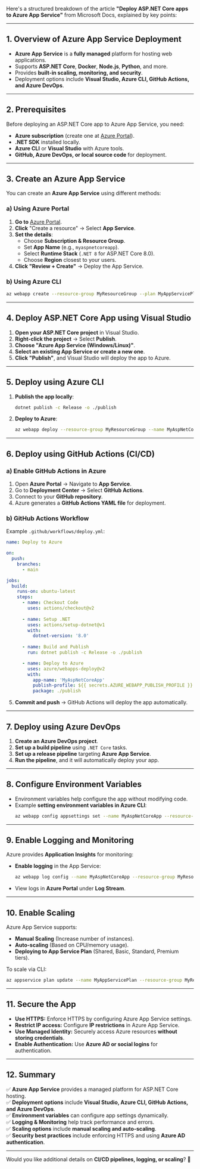 Here's a structured breakdown of the article **"Deploy ASP.NET Core apps to Azure App Service"** from Microsoft Docs, explained by key points:

---

## **1. Overview of Azure App Service Deployment**
- **Azure App Service** is a **fully managed** platform for hosting web applications.  
- Supports **ASP.NET Core**, **Docker**, **Node.js**, **Python**, and more.  
- Provides **built-in scaling, monitoring, and security**.  
- Deployment options include **Visual Studio, Azure CLI, GitHub Actions, and Azure DevOps**.

---

## **2. Prerequisites**
Before deploying an ASP.NET Core app to Azure App Service, you need:
- **Azure subscription** (create one at [Azure Portal](https://portal.azure.com)).  
- **.NET SDK** installed locally.  
- **Azure CLI** or **Visual Studio** with Azure tools.  
- **GitHub, Azure DevOps, or local source code** for deployment.  

---

## **3. Create an Azure App Service**
You can create an **Azure App Service** using different methods:

### **a) Using Azure Portal**
1. **Go to** [Azure Portal](https://portal.azure.com).  
2. **Click** "Create a resource" → Select **App Service**.  
3. **Set the details**:
   - Choose **Subscription & Resource Group**.
   - Set **App Name** (e.g., `myaspnetcoreapp`).
   - Select **Runtime Stack** (`.NET 8` for ASP.NET Core 8.0).
   - Choose **Region** closest to your users.
4. **Click "Review + Create"** → Deploy the App Service.

### **b) Using Azure CLI**
```bash
az webapp create --resource-group MyResourceGroup --plan MyAppServicePlan --name MyAspNetCoreApp --runtime "DOTNET:8"
```

---

## **4. Deploy ASP.NET Core App using Visual Studio**
1. **Open your ASP.NET Core project** in Visual Studio.  
2. **Right-click the project** → Select **Publish**.  
3. **Choose "Azure App Service (Windows/Linux)"**.  
4. **Select an existing App Service or create a new one**.  
5. **Click "Publish"**, and Visual Studio will deploy the app to Azure.  

---

## **5. Deploy using Azure CLI**
1. **Publish the app locally**:
   ```bash
   dotnet publish -c Release -o ./publish
   ```
2. **Deploy to Azure**:
   ```bash
   az webapp deploy --resource-group MyResourceGroup --name MyAspNetCoreApp --src-path ./publish
   ```

---

## **6. Deploy using GitHub Actions (CI/CD)**
### **a) Enable GitHub Actions in Azure**
1. Open **Azure Portal** → Navigate to **App Service**.  
2. Go to **Deployment Center** → Select **GitHub Actions**.  
3. Connect to your **GitHub repository**.  
4. Azure generates a **GitHub Actions YAML file** for deployment.

### **b) GitHub Actions Workflow**
Example `.github/workflows/deploy.yml`:
```yaml
name: Deploy to Azure

on:
  push:
    branches:
      - main

jobs:
  build:
    runs-on: ubuntu-latest
    steps:
      - name: Checkout Code
        uses: actions/checkout@v2
      
      - name: Setup .NET
        uses: actions/setup-dotnet@v1
        with:
          dotnet-version: '8.0'
      
      - name: Build and Publish
        run: dotnet publish -c Release -o ./publish

      - name: Deploy to Azure
        uses: azure/webapps-deploy@v2
        with:
          app-name: 'MyAspNetCoreApp'
          publish-profile: ${{ secrets.AZURE_WEBAPP_PUBLISH_PROFILE }}
          package: ./publish
```
5. **Commit and push** → GitHub Actions will deploy the app automatically.

---

## **7. Deploy using Azure DevOps**
1. **Create an Azure DevOps project**.  
2. **Set up a build pipeline** using `.NET Core` tasks.  
3. **Set up a release pipeline** targeting **Azure App Service**.  
4. **Run the pipeline**, and it will automatically deploy your app.  

---

## **8. Configure Environment Variables**
- Environment variables help configure the app without modifying code.
- Example **setting environment variables in Azure CLI**:
  ```bash
  az webapp config appsettings set --name MyAspNetCoreApp --resource-group MyResourceGroup --settings ASPNETCORE_ENVIRONMENT=Production
  ```

---

## **9. Enable Logging and Monitoring**
Azure provides **Application Insights** for monitoring:
- **Enable logging** in the App Service:
  ```bash
  az webapp log config --name MyAspNetCoreApp --resource-group MyResourceGroup --application-logging true
  ```
- View logs in **Azure Portal** under **Log Stream**.

---

## **10. Enable Scaling**
Azure App Service supports:
- **Manual Scaling** (Increase number of instances).  
- **Auto-scaling** (Based on CPU/memory usage).  
- **Deploying to App Service Plan** (Shared, Basic, Standard, Premium tiers).  

To scale via CLI:
```bash
az appservice plan update --name MyAppServicePlan --resource-group MyResourceGroup --number-of-workers 3
```

---

## **11. Secure the App**
- **Use HTTPS:** Enforce HTTPS by configuring Azure App Service settings.  
- **Restrict IP access:** Configure **IP restrictions** in Azure App Service.  
- **Use Managed Identity:** Securely access Azure resources **without storing credentials**.  
- **Enable Authentication:** Use **Azure AD or social logins** for authentication.

---

## **12. Summary**
✅ **Azure App Service** provides a managed platform for ASP.NET Core hosting.  
✅ **Deployment options** include **Visual Studio, Azure CLI, GitHub Actions, and Azure DevOps**.  
✅ **Environment variables** can configure app settings dynamically.  
✅ **Logging & Monitoring** help track performance and errors.  
✅ **Scaling options** include **manual scaling and auto-scaling**.  
✅ **Security best practices** include enforcing HTTPS and using **Azure AD authentication**.  

---

Would you like additional details on **CI/CD pipelines, logging, or scaling**? 🚀